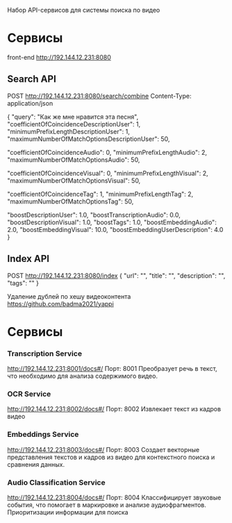 Набор API-сервисов для системы поиска по видео

# Сервисы
front-end
http://192.144.12.231:8080


## Search API
POST http://192.144.12.231:8080/search/combine
Content-Type: application/json

{
  "query": "Как же мне нравится эта песня",
  "coefficientOfCoincidenceDescriptionUser": 1,
  "minimumPrefixLengthDescriptionUser": 1,
  "maximumNumberOfMatchOptionsDescriptionUser": 50,
  
  "coefficientOfCoincidenceAudio": 0,
  "minimumPrefixLengthAudio": 2,
  "maximumNumberOfMatchOptionsAudio": 50,
  
  "coefficientOfCoincidenceVisual": 0,
  "minimumPrefixLengthVisual": 2,
  "maximumNumberOfMatchOptionsVisual": 50,

  "coefficientOfCoincidenceTag": 1,
  "minimumPrefixLengthTag": 2,
  "maximumNumberOfMatchOptionsTag": 50,

  "boostDescriptionUser": 1.0,
  "boostTranscriptionAudio": 0.0,
  "boostDescriptionVisual": 1.0,
  "boostTags": 1.0,
  "boostEmbeddingAudio": 2.0,
  "boostEmbeddingVisual": 10.0,
  "boostEmbeddingUserDescription": 4.0
}



## Index API
POST http://192.144.12.231:8080/index
{
  "url": "",
  "title": "",
  "description": "",
  "tags": ""
}


Удаление дублей по хешу видеоконтента
https://github.com/badma2021/yappi

# Сервисы
### Transcription Service
http://192.144.12.231:8001/docs#/
Порт: 8001
Преобразует речь в текст, что необходимо для анализа содержимого видео.

### OCR Service
http://192.144.12.231:8002/docs#/
Порт: 8002
Извлекает текст из кадров видео

### Embeddings Service
http://192.144.12.231:8003/docs#/
Порт: 8003
Создает векторные представления текстов и кадров из видео для контекстного поиска и сравнения данных.

### Audio Classification Service
http://192.144.12.231:8004/docs#/
Порт: 8004
Классифицирует звуковые события, что помогает в маркировке и анализе аудиофрагментов.
Приоритизации информации для поиска
